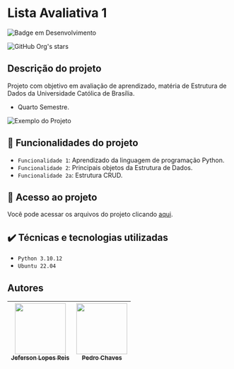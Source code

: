 # Lista Avaliativa 1

![Badge em Desenvolvimento](http://img.shields.io/static/v1?label=STATUS&message=EM%20DESENVOLVIMENTO&color=GREEN&style=for-the-badge)

![GitHub Org's stars](https://img.shields.io/github/stars/jef-loppes-reis?style=social)


## Descrição do projeto
Projeto com objetivo em avaliação de aprendizado, matéria de Estrutura de Dados da Universidade Católica de Brasília.
- Quarto Semestre.


![Exemplo do Projeto](./docs/img.jpg)

## :hammer: Funcionalidades do projeto

- `Funcionalidade 1`: Aprendizado da linguagem de programação Python.
- `Funcionalidade 2`: Principais objetos da Estrutura de Dados.
- `Funcionalidade 2a`: Estrutura CRUD.

## 📁 Acesso ao projeto
Você pode acessar os arquivos do projeto clicando [aqui](https://github.com/jef-loppes-reis/estrutura_dados).

## ✔️ Técnicas e tecnologias utilizadas

- ``Python 3.10.12``
- ``Ubuntu 22.04``

## Autores

| [<img src="https://avatars.githubusercontent.com/u/88293401?v=4" width=115><br><sub>Jeferson Lopes Reis</sub>](https://github.com/jef-loppes-reis) | [<img src="https://avatars.githubusercontent.com/u/107230091?v=4" width=115><br><sub>Pedro Chaves</sub>](https://github.com/Pedro-Chaves2505) |
| :---: | :---: |
